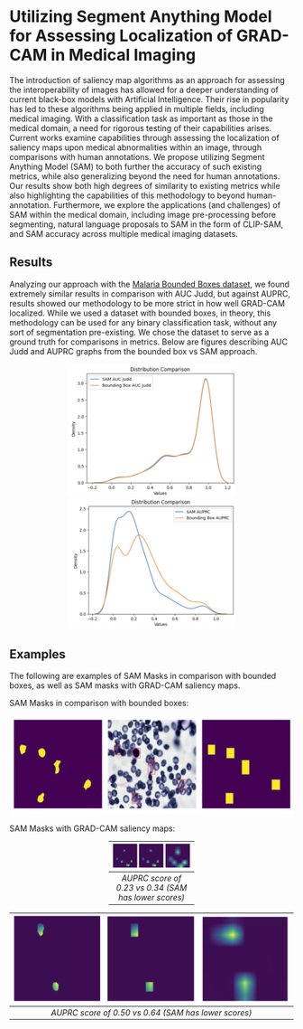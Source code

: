 # Utilizing Segment Anything Model for Assessing Localization of GRAD-CAM in Medical Imaging
The introduction of saliency map algorithms as an approach for assessing the interoperability of images has allowed for a deeper understanding of current black-box models with Artificial Intelligence. Their rise in popularity has led to these algorithms being applied in multiple fields, including medical imaging. With a classification task as important as those in the medical domain, a need for rigorous testing of their capabilities arises. Current works examine capabilities through assessing the localization of saliency maps upon medical abnormalities within an image, through comparisons with human annotations. We propose utilizing Segment Anything Model (SAM) to both further the accuracy of such existing metrics, while also generalizing beyond the need for human annotations. Our results show both high degrees of similarity to existing metrics while also highlighting the capabilities of this methodology to beyond human-annotation. Furthermore, we explore the applications (and challenges) of SAM within the medical domain, including image pre-processing before segmenting, natural language proposals to SAM in the form of CLIP-SAM, and SAM accuracy across multiple medical imaging datasets.

## Results 
Analyzing our approach with the [Malaria Bounded Boxes dataset](https://www.kaggle.com/datasets/kmader/malaria-bounding-boxes), we found extremely similar results in comparison with AUC Judd, but against AUPRC, results showed our methodology to be more strict in how well GRAD-CAM localized. While we used a dataset with bounded boxes, in theory, this methodology can be used for any binary classification task, without any sort of segmentation pre-existing. We chose the dataset to serve as a ground truth for comparisons in metrics. Below are figures describing AUC Judd and AUPRC graphs from the bounded box vs SAM approach. 

<p align="middle">
  <img src="images/SAMAUCJuddDist.png" width="300" />
  <img src="images/SAMAUPRCDist.png" width="300" /> 
</p>

## Examples 
The following are examples of SAM Masks in comparison with bounded boxes, as well as SAM masks with GRAD-CAM saliency maps. 

SAM Masks in comparison with bounded boxes: 

<p align="middle">
  <img src="images/exampleseg2.png" width="600" />
</p>

SAM Masks with GRAD-CAM saliency maps:

<div style="margin-left: auto;
            margin-right: auto;
            width: 30%">

| ![img1.jpg](images/AUPRC0.23vs0.34.png) | 
|:--:| 
| *AUPRC score of 0.23 vs 0.34 (SAM has lower scores)* |

</div>

| ![img2.jpg](images/AUPRC0.50vs0.64.png) | 
|:--:| 
| *AUPRC score of 0.50 vs 0.64 (SAM has lower scores)* |
